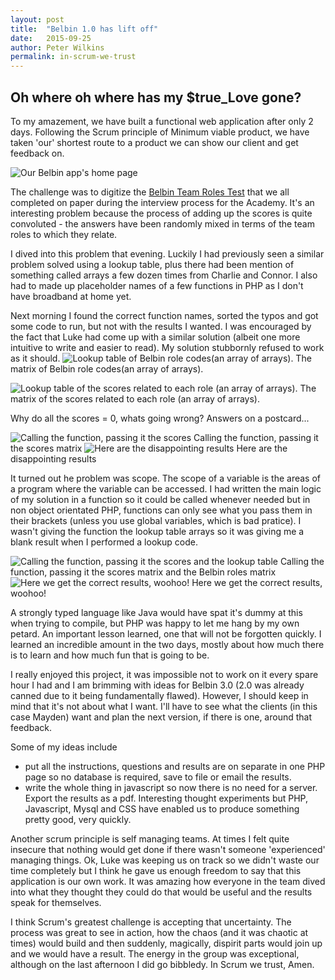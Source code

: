 ```yaml
---
layout: post
title:  "Belbin 1.0 has lift off"
date:   2015-09-25
author: Peter Wilkins
permalink: in-scrum-we-trust
---
```


## Oh where oh where has my $true_Love gone?

To my amazement, we have built a functional web application after only 2 days. Following the Scrum principle of Minimum viable product, we have taken 'our' shortest route to a product we can show our client and get feedback on.

![Our Belbin app's home page](http://peter-wilkins-mayden.github.io/acblog/belbinhome.png)

The challenge was to digitize the [Belbin Team Roles Test](belbin.com) that we all completed on paper during the interview process for the Academy. It's an interesting problem because the process of adding up the scores is quite convoluted - the answers have been randomly mixed in terms of the team roles to which they relate.

I dived into this problem that evening. Luckily I had previously seen a similar problem solved using a lookup table, plus there had been mention of something called arrays a few dozen times from Charlie and Connor. I also had to made up placeholder names of a few functions in PHP as I don't have broadband at home yet.



Next morning I found the correct function names, sorted the typos and got some code to run, but not with the results I wanted. I was encouraged by the fact that Luke had come up with a similar solution (albeit one more intuitive to write and easier to read). My solution stubbornly refused to work as it should.
![Lookup table of Belbin role codes(an array of arrays).](http://peter-wilkins-mayden.github.io/acblog/matrix1.png)
The matrix of Belbin role codes(an array of arrays).

![Lookup table of the scores related to each role (an array of arrays).](http://peter-wilkins-mayden.github.io/acblog/matrix2.png)
The matrix of the scores related to each role (an array of arrays).

Why do all the scores = 0, whats going wrong? Answers on a postcard...


![Calling the function, passing it the scores](http://peter-wilkins-mayden.github.io/acblog/code1.png)
Calling the function, passing it the scores matrix
![Here are the disappointing results](http://peter-wilkins-mayden.github.io/acblog/result1.png)
Here are the disappointing results

It turned out he problem was scope. The scope of a variable is the areas of a program where the variable can be accessed. I had written the main logic of my solution in a function so it could be called whenever needed but in non object orientated PHP, functions can only see what you pass them in their brackets (unless you use global variables, which is bad pratice). I wasn't giving the function the lookup table arrays so it was giving me a blank result when I performed a lookup code.

![Calling the function, passing it the scores and the lookup table](http://peter-wilkins-mayden.github.io/acblog/code2.png)
Calling the function, passing it the scores matrix and the Belbin roles matrix
![Here we get the correct results, woohoo!](http://peter-wilkins-mayden.github.io/acblog/result2.png)
Here we get the correct results, woohoo!

A strongly typed language like Java would have spat it's dummy at this when trying to compile, but PHP was happy to let me hang by my own petard. An important lesson learned, one that will not be forgotten quickly. I learned an incredible amount in the two days, mostly about how much there is to learn and how much fun that is going to be.

I really enjoyed this project, it was impossible not to work on it every spare hour I had and I am brimming with ideas for Belbin 3.0 (2.0 was already canned due to it being fundamentally flawed). However, I should keep in mind that it's not about what I want. I'll have to see what the clients (in this case Mayden) want and plan the next version, if there is one, around that feedback.

Some of my ideas include
* put all the instructions, questions and results are on separate <divs> in one PHP page so no database is required, save to file or email the results.
* write the whole thing in javascript so now there is no need for a server. Export the results as a pdf.
Interesting thought experiments but PHP, Javascript, Mysql and CSS have enabled us to produce something pretty good, very quickly.

Another scrum principle is self managing teams. At times I felt quite insecure that nothing would get done if there wasn't someone 'experienced' managing things. Ok, Luke was keeping us on track so we didn't waste our time completely but I think he gave us enough freedom to say that this application is our own work. It was amazing how everyone in the team dived into what they thought they could do that would be useful and the results speak for themselves.

I think Scrum's greatest challenge is accepting that uncertainty. The process was great to see in action, how the chaos (and it was chaotic at times) would build and then suddenly, magically, dispirit parts would join up and we would have a result. The energy in the group was exceptional, although on the last afternoon I did go bibbledy. In Scrum we trust, Amen.
